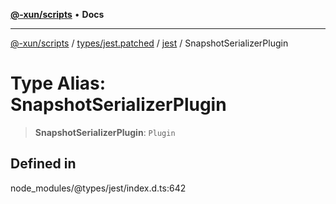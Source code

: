 [**@-xun/scripts**](../../../../../README.md) • **Docs**

***

[@-xun/scripts](../../../../../README.md) / [types/jest.patched](../../../README.md) / [jest](../README.md) / SnapshotSerializerPlugin

# Type Alias: SnapshotSerializerPlugin

> **SnapshotSerializerPlugin**: `Plugin`

## Defined in

node\_modules/@types/jest/index.d.ts:642
